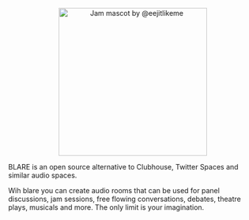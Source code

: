 <p align="center">
  <img title='Jam mascot by @eejitlikeme'
       src="https://jam.systems/img/jam.jpg"
       width="300"
       height="300"/>
</p>



BLARE is an open source alternative to Clubhouse, Twitter Spaces and similar audio spaces.

Wih blare you can create audio rooms that can be used for panel discussions, jam sessions, free flowing conversations, debates, theatre plays, musicals and more. The only limit is your imagination.


